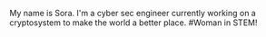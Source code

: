 My name is Sora. I'm a cyber sec engineer currently working on a cryptosystem to make the world a better place. #Woman in STEM!

<!---
sora-oss/sora-oss is a ✨ special ✨ repository because its `README.md` (this file) appears on your GitHub profile.
You can click the Preview link to take a look at your changes.
--->
